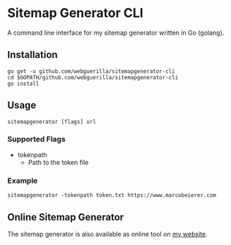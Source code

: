 # Sitemap Generator CLI
A command line interface for my sitemap generator written in Go (golang).

## Installation
	go get -u github.com/webguerilla/sitemapgenerator-cli
	cd $GOPATH/github.com/webguerilla/sitemapgenerator-cli
	go install

## Usage
	sitemapgenerator [flags] url

### Supported Flags
- tokenpath
	- Path to the token file

### Example
	sitemapgenerator -tokenpath token.txt https://www.marcobeierer.com

## Online Sitemap Generator
The sitemap generator is also available as online tool on [my website](https://www.marcobeierer.com/tools/sitemap-generator).
